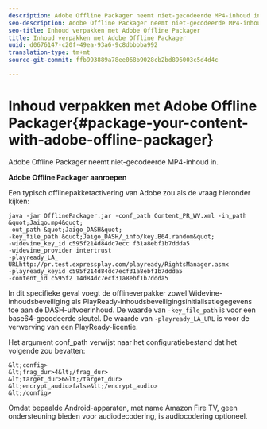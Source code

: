 ```yaml
---
description: Adobe Offline Packager neemt niet-gecodeerde MP4-inhoud in.
seo-description: Adobe Offline Packager neemt niet-gecodeerde MP4-inhoud in.
seo-title: Inhoud verpakken met Adobe Offline Packager
title: Inhoud verpakken met Adobe Offline Packager
uuid: d0676147-c20f-49ea-93a6-9c8dbbbba992
translation-type: tm+mt
source-git-commit: ffb993889a78ee068b9028cb2bd896003c5d4d4c

---
```



# Inhoud verpakken met Adobe Offline Packager{#package-your-content-with-adobe-offline-packager}

Adobe Offline Packager neemt niet-gecodeerde MP4-inhoud in.

**Adobe Offline Packager aanroepen**

Een typisch offlinepakketactivering van Adobe zou als de vraag hieronder kijken:

    java -jar OfflinePackager.jar -conf_path Content_PR_WV.xml -in_path &quot;Jaigo.mp4&quot;
    -out_path &quot;Jaigo_DASH&quot;
    -key_file_path &quot;Jaigo_DASH/_info/key.B64.random&quot;
    -widevine_key_id c595f214d84dc7ecc f31a8ebf1b7ddda5
    -widevine_provider intertrust
    -playready_LA_
    URLhttp://pr.test.expressplay.com/playready/RightsManager.asmx
    -playready_keyid c595f214d84dc7ecf31a8ebf1b7ddda5
    -content_id c595f2 14d84dc7ecf31a8ebf1b7ddda5

In dit specifieke geval voegt de offlineverpakker zowel Widevine-inhoudsbeveiliging als PlayReady-inhoudsbeveiligingsinitialisatiegegevens toe aan de DASH-uitvoerinhoud. De waarde van `-key_file_path` is voor een base64-gecodeerde sleutel. De waarde van `-playready_LA_URL` is voor de verwerving van een PlayReady-licentie.

Het argument conf_path verwijst naar het configuratiebestand dat het volgende zou bevatten:

    &lt;config>
    &lt;frag_dur>4&lt;/frag_dur>
    &lt;target_dur>6&lt;/target_dur>
    &lt;encrypt_audio>false&lt;/encrypt_audio>
    &lt;/config>

Omdat bepaalde Android-apparaten, met name Amazon Fire TV, geen ondersteuning bieden voor audiodecodering, is audiocodering optioneel.
